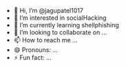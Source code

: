 - 👋 Hi, I’m @jagupatel1017
- 👀 I’m interested in socialHacking
- 🌱 I’m currently learning shellphishing
- 💞️ I’m looking to collaborate on ...
- 📫 How to reach me ...
- 😄 Pronouns: ...
- ⚡ Fun fact: ...

<!---
jagupatel1017/jagupatel1017 is a ✨ special ✨ repository because its `README.md` (this file) appears on your GitHub profile.
You can click the Preview link to take a look at your changes.
--->
